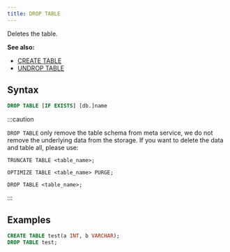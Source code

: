 ```yaml
---
title: DROP TABLE
---
```


Deletes the table.

**See also:**
- [CREATE TABLE](./10-ddl-create-table.md)
- [UNDROP TABLE](./21-ddl-undrop-table.md)

## Syntax

```sql
DROP TABLE [IF EXISTS] [db.]name
```

:::caution

`DROP TABLE` only remove the table schema from meta service, we do not remove the underlying data from the storage.
If you want to delete the data and table all, please use:

`TRUNCATE TABLE <table_name>;`

`OPTIMIZE TABLE <table_name> PURGE;`

`DROP TABLE <table_name>;`

:::


## Examples

```sql
CREATE TABLE test(a INT, b VARCHAR);
DROP TABLE test;
```
